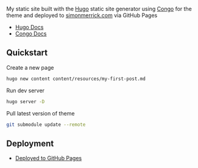 My static site built with the [Hugo](https://gohugo.io/documentation/) static site generator using [Congo](https://gohugo.io/documentation/) for the theme and deployed to [simonmerrick.com](https://simonmerrick.com) via GitHub Pages

 * [Hugo Docs](https://gohugo.io/getting-started/quick-start/)
 * [Congo Docs](https://gohugo.io/documentation/)

## Quickstart

Create a new page
```bash
hugo new content content/resources/my-first-post.md
```

Run dev server
```bash
hugo server -D
```

Pull latest version of theme
```bash
git submodule update --remote
```

## Deployment

 * [Deployed to GitHub Pages](https://gohugo.io/hosting-and-deployment/hosting-on-github/)
